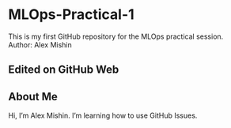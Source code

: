 # MLOps-Practical-1
This is my first GitHub repository for the MLOps practical session.  
Author: Alex Mishin

## Edited on GitHub Web

## About Me
Hi, I’m Alex Mishin.
I’m learning how to use GitHub Issues.
